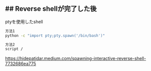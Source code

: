 ## ## Reverse shellが完了した後
ptyを使用したshell
```sh
方法1
python -c "import pty;pty.spawn('/bin/bash')"

方法2
script /
```
https://hidepatidar.medium.com/spawning-interactive-reverse-shell-7732686ea775